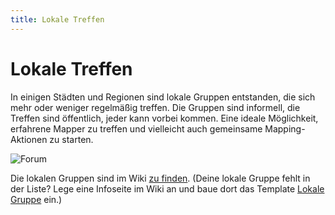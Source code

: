 ```yaml
---
title: Lokale Treffen
---
```


# Lokale Treffen

In einigen Städten und Regionen sind lokale Gruppen entstanden, die sich mehr
oder weniger regelmäßig treffen. Die Gruppen sind informell, die Treffen sind
öffentlich, jeder kann vorbei kommen. Eine ideale Möglichkeit, erfahrene Mapper
zu treffen und vielleicht auch gemeinsame Mapping-Aktionen zu starten.

![Forum](/img/karte-dach.png)

Die lokalen Gruppen sind im Wiki [zu
finden](https://wiki.openstreetmap.org/wiki/Category:Lokale_Gruppe). (Deine
lokale Gruppe fehlt in der Liste? Lege eine Infoseite im Wiki an und baue dort
das Template [Lokale
Gruppe](https://wiki.openstreetmap.org/wiki/Template:User_group) ein.)


